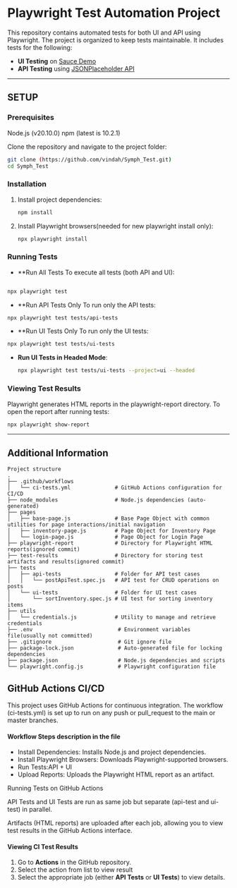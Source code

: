 # Playwright Test Automation Project
This repository contains automated tests for both UI and API using Playwright. The project is organized to keep tests maintainable. It includes tests for the following:
- **UI Testing** on [Sauce Demo](https://www.saucedemo.com/)
- **API Testing** using [JSONPlaceholder API](https://jsonplaceholder.typicode.com/)
---
##  SETUP

### Prerequisites
Node.js (v20.10.0)
npm (latest is 10.2.1)


Clone the repository and navigate to the project folder:
```bash
git clone (https://github.com/vindah/Symph_Test.git)
cd Symph_Test
```

### Installation

1. Install project dependencies:
   ```bash
   npm install
   ```

2. Install Playwright browsers(needed for new playwright install only):
   ```bash
   npx playwright install
   ```

### Running Tests
- **Run All Tests
To execute all tests (both API and UI):

```bash

npx playwright test
```

- **Run API Tests Only
To run only the API tests:

```bash
npx playwright test tests/api-tests
```

- **Run UI Tests Only
To run only the UI tests:

```bash
npx playwright test tests/ui-tests
```

- **Run UI Tests in Headed Mode**:
  ```bash
  npx playwright test tests/ui-tests --project=ui --headed
  ```

### Viewing Test Results
Playwright generates HTML reports in the playwright-report directory. To open the report after running tests:

```bash
npx playwright show-report
```
---

## Additional Information
```
Project structure
.
├── .github/workflows
│   └── ci-tests.yml              # GitHub Actions configuration for CI/CD
├── node_modules                  # Node.js dependencies (auto-generated)
├── pages
│   ├── base-page.js              # Base Page Object with common utilities for page interactions/initial navigation
│   ├── inventory-page.js         # Page Object for Inventory Page
│   └── login-page.js             # Page Object for Login Page
├── playwright-report             # Directory for Playwright HTML reports(ignored commit)
├── test-results                  # Directory for storing test artifacts and results(ignored commit)
├── tests
│   ├── api-tests                 # Folder for API test cases
│   │   └── postApiTest.spec.js   # API test for CRUD operations on posts
│   └── ui-tests                  # Folder for UI test cases
│       └── sortInventory.spec.js # UI test for sorting inventory items
├── utils
│   └── credentials.js            # Utility to manage and retrieve credentials
├── .env                           # Environment variables file(usually not committed)
├── .gitignore                     # Git ignore file
├── package-lock.json              # Auto-generated file for locking dependencies
├── package.json                   # Node.js dependencies and scripts
└── playwright.config.js           # Playwright configuration file
```


## GitHub Actions CI/CD

This project uses GitHub Actions for continuous integration. The workflow (ci-tests.yml) is set up to run on any push or pull_request to the main or master branches.

#### Workflow Steps description in the file
- Install Dependencies: Installs Node.js and project dependencies.
- Install Playwright Browsers: Downloads Playwright-supported browsers.
- Run Tests:API + UI
- Upload Reports: Uploads the Playwright HTML report as an artifact.

Running Tests on GitHub Actions

API Tests and UI Tests are run as same job but separate (api-test and ui-test) in parallel.

Artifacts (HTML reports) are uploaded after each job, allowing you to view test results in the GitHub Actions interface.


#### Viewing CI Test Results
1. Go to **Actions** in the GitHub repository.
2. Select the action from list to view result
3. Select the appropriate job (either **API Tests** or **UI Tests**) to view details.
